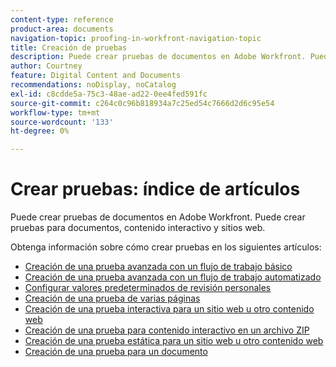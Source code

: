 ```yaml
---
content-type: reference
product-area: documents
navigation-topic: proofing-in-workfront-navigation-topic
title: Creación de pruebas
description: Puede crear pruebas de documentos en Adobe Workfront. Puede crear pruebas de documentos en Adobe Workfront. Puede crear pruebas para documentos, contenido interactivo y sitios web. Obtenga información sobre cómo crear pruebas en los siguientes artículos.
author: Courtney
feature: Digital Content and Documents
recommendations: noDisplay, noCatalog
exl-id: c8cdde5a-75c3-48ae-ad22-0ee4fed591fc
source-git-commit: c264c0c96b818934a7c25ed54c7666d2d6c95e54
workflow-type: tm+mt
source-wordcount: '133'
ht-degree: 0%

---
```


# Crear pruebas: índice de artículos

<!--Audited: 01/2024-->

Puede crear pruebas de documentos en Adobe Workfront. Puede crear pruebas para documentos, contenido interactivo y sitios web.

Obtenga información sobre cómo crear pruebas en los siguientes artículos:

* [Creación de una prueba avanzada con un flujo de trabajo básico](../../../review-and-approve-work/proofing/creating-proofs-within-workfront/configure-basic-proof-workflow.md)
* [Creación de una prueba avanzada con un flujo de trabajo automatizado](../../../review-and-approve-work/proofing/creating-proofs-within-workfront/create-automated-proof-workflow.md)
* [Configurar valores predeterminados de revisión personales](../../../review-and-approve-work/proofing/creating-proofs-within-workfront/set-proof-defaults.md)
* [Creación de una prueba de varias páginas](../../../review-and-approve-work/proofing/creating-proofs-within-workfront/create-multi-page-proof.md)
* [Creación de una prueba interactiva para un sitio web u otro contenido web](../../../review-and-approve-work/proofing/creating-proofs-within-workfront/generate-interactive-proof-for-website-or-other-web-content.md)
* [Creación de una prueba para contenido interactivo en un archivo ZIP](../../../review-and-approve-work/proofing/creating-proofs-within-workfront/generate-proof-interactive-content-.md)
* [Creación de una prueba estática para un sitio web u otro contenido web](../../../review-and-approve-work/proofing/creating-proofs-within-workfront/generate-static-proof-website-other-web-content.md)
* [Creación de una prueba para un documento](../../../review-and-approve-work/proofing/creating-proofs-within-workfront/generate-proof-for-a-document.md)
